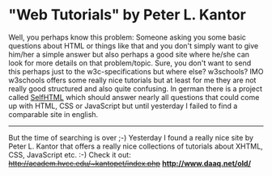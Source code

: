 # "Web Tutorials" by Peter L. Kantor

<p>Well, you perhaps know this problem: Someone asking you some basic questions about HTML or things like that and you don't simply want to give him/her a simple answer but also perhaps a good site where he/she can look for more details on that problem/topic. Sure, you don't want to send this perhaps just to the w3c-specifications but where else? w3schools? IMO w3schools offers some really nice tutorials but at least for me they are not really good structured and also quite confusing. In german there is a project called <a href="http://www.selfhtml.org">SelfHTML</a> which should answer nearly all questions that could come up with HTML, CSS or JavaScript but until yesterday I failed to find a comparable site in english.</p>

-------------------------------


<p> But the time of searching is over ;-) Yesterday I found a really nice site by Peter L. Kantor that offers a really nice collections of tutorials about XHTML, CSS, JavaScript etc. :-) Check it out: <br/>
<s><a href="http://academ.hvcc.edu/~kantopet/index.php">http://academ.hvcc.edu/~kantopet/index.php</a></s>
<strong><a href="http://www.daaq.net/old/">http://www.daaq.net/old/</a></strong>
</p>